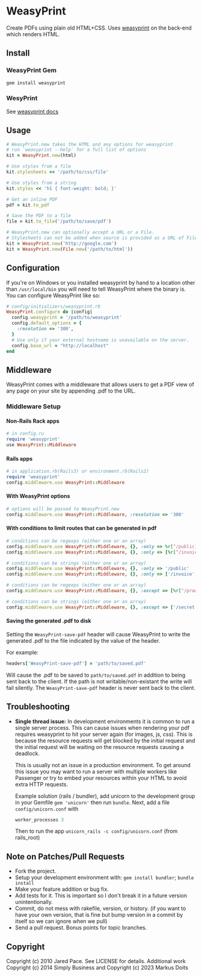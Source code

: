 # WeasyPrint

Create PDFs using plain old HTML+CSS. Uses [weasyprint](http://weasyprint.org/)
on the back-end which renders HTML.

## Install

### WeasyPrint Gem

```bash
gem install weasyprint
```

### WesyPrint

See [weasyprint docs](https://doc.courtbouillon.org/weasyprint/stable/)

## Usage

```ruby
# WeasyPrint.new takes the HTML and any options for weasyprint
# run `weasyprint --help` for a full list of options
kit = WeasyPrint.new(html)

# Use styles from a file
kit.stylesheets << '/path/to/css/file'

# Use styles from a string
kit.styles << 'h1 { font-weight: bold; }'

# Get an inline PDF
pdf = kit.to_pdf

# Save the PDF to a file
file = kit.to_file('/path/to/save/pdf')

# WeasyPrint.new can optionally accept a URL or a File.
# Stylesheets can not be added when source is provided as a URL of File.
kit = WeasyPrint.new('http://google.com')
kit = WeasyPrint.new(File.new('/path/to/html'))
```

## Configuration

If you're on Windows or you installed weasyprint by hand to a location other
than `/usr/local/bin` you will need to tell WeasyPrint where the binary is. You
can configure WeasyPrint like so:

```ruby
# config/initializers/weasyprint.rb
WeasyPrint.configure do |config|
  config.weasyprint = '/path/to/weasyprint'
  config.default_options = {
    :resolution => '300',
  }
  # Use only if your external hostname is unavailable on the server.
  config.base_url = "http://localhost"
end
```

## Middleware

WeasyPrint comes with a middleware that allows users to get a PDF view of any
page on your site by appending .pdf to the URL.

### Middleware Setup

#### Non-Rails Rack apps

```ruby
# in config.ru
require 'weasyprint'
use WeasyPrint::Middleware
```

#### Rails apps

```ruby
# in application.rb(Rails3) or environment.rb(Rails2)
require 'weasyprint'
config.middleware.use WeasyPrint::Middleware
```

#### With WeasyPrint options

```ruby
# options will be passed to WeasyPrint.new
config.middleware.use WeasyPrint::Middleware, :resolution => '300'
```

#### With conditions to limit routes that can be generated in pdf

```ruby
# conditions can be regexps (either one or an array)
config.middleware.use WeasyPrint::Middleware, {}, :only => %r[^/public]
config.middleware.use WeasyPrint::Middleware, {}, :only => [%r[^/invoice], %r[^/public]]

# conditions can be strings (either one or an array)
config.middleware.use WeasyPrint::Middleware, {}, :only => '/public'
config.middleware.use WeasyPrint::Middleware, {}, :only => ['/invoice', '/public']

# conditions can be regexps (either one or an array)
config.middleware.use WeasyPrint::Middleware, {}, :except => [%r[^/prawn], %r[^/secret]]

# conditions can be strings (either one or an array)
config.middleware.use WeasyPrint::Middleware, {}, :except => ['/secret']
```

#### Saving the generated .pdf to disk

Setting the `WeasyPrint-save-pdf` header will cause WeasyPrint to write the
generated .pdf to the file indicated by the value of the header.

For example:

```ruby
headers['WeasyPrint-save-pdf'] = 'path/to/saved.pdf'
```

Will cause the .pdf to be saved to `path/to/saved.pdf` in addition to being
sent back to the client.  If the path is not writable/non-existant the write
will fail silently.  The `WeasyPrint-save-pdf` header is never sent back to the
client.

## Troubleshooting

* **Single thread issue:** In development environments it is common to run a
  single server process. This can cause issues when rendering your pdf
  requires weasyprint to hit your server again (for images, js, css).
  This is because the resource requests will get blocked by the initial
  request and the initial request will be waiting on the resource
  requests causing a deadlock.

  This is usually not an issue in a production environment. To get
  around this issue you may want to run a server with multiple workers
  like Passenger or try to embed your resources within your HTML to
  avoid extra HTTP requests.

  Example solution (rails / bundler), add unicorn to the development
  group in your Gemfile `gem 'unicorn'` then run `bundle`. Next, add a
  file `config/unicorn.conf` with

  ```ruby
  worker_processes 3
  ```

  Then to run the app `unicorn_rails -c config/unicorn.conf` (from rails_root)

## Note on Patches/Pull Requests

* Fork the project.
* Setup your development environment with: `gem install bundler`; `bundle install`
* Make your feature addition or bug fix.
* Add tests for it. This is important so I don't break it in a
  future version unintentionally.
* Commit, do not mess with rakefile, version, or history.
  (if you want to have your own version, that is fine but bump version in a
  commit by itself so we can ignore when we pull)
* Send a pull request. Bonus points for topic branches.

## Copyright

Copyright (c) 2010 Jared Pace. See LICENSE for details. Additional work
Copyright (c) 2014 Simply Business and Copyright (c) 2023 Markus Doits
